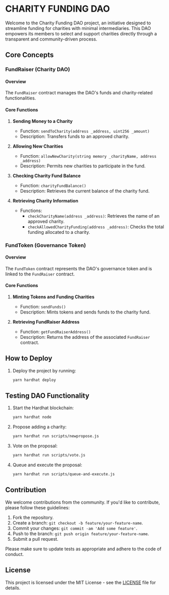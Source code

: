 # CHARITY FUNDING DAO

Welcome to the Charity Funding DAO project, an initiative designed to streamline funding for charities with minimal intermediaries. This DAO empowers its members to select and support charities directly through a transparent and community-driven process.

## Core Concepts

### FundRaiser (Charity DAO)

#### Overview

The `FundRaiser` contract manages the DAO's funds and charity-related functionalities.

#### Core Functions

1. **Sending Money to a Charity**

    - Function: `sendToCharity(address _address, uint256 _amount)`
    - Description: Transfers funds to an approved charity.

2. **Allowing New Charities**

    - Function: `allowNewCharity(string memory _charityName, address _address)`
    - Description: Permits new charities to participate in the fund.

3. **Checking Charity Fund Balance**

    - Function: `charityFundBalance()`
    - Description: Retrieves the current balance of the charity fund.

4. **Retrieving Charity Information**
    - Functions:
        - `checkCharityName(address _address)`: Retrieves the name of an approved charity.
        - `checkAllowedCharityFunding(address _address)`: Checks the total funding allocated to a charity.

### FundToken (Governance Token)

#### Overview

The `FundToken` contract represents the DAO's governance token and is linked to the `FundRaiser` contract.

#### Core Functions

1. **Minting Tokens and Funding Charities**

    - Function: `sendFunds()`
    - Description: Mints tokens and sends funds to the charity fund.

2. **Retrieving FundRaiser Address**
    - Function: `getFundRaiserAddress()`
    - Description: Returns the address of the associated `FundRaiser` contract.

## How to Deploy

1. Deploy the project by running:
    ```bash
    yarn hardhat deploy
    ```

## Testing DAO Functionality

1. Start the Hardhat blockchain:
    ```bash
    yarn hardhat node
    ```
2. Propose adding a charity:
    ```bash
    yarn hardhat run scripts/newpropose.js
    ```
3. Vote on the proposal:
    ```bash
    yarn hardhat run scripts/vote.js
    ```
4. Queue and execute the proposal:
    ```bash
    yarn hardhat run scripts/queue-and-execute.js
    ```

## Contribution

We welcome contributions from the community. If you'd like to contribute, please follow these guidelines:

1. Fork the repository.
2. Create a branch: `git checkout -b feature/your-feature-name`.
3. Commit your changes: `git commit -am 'Add some feature'`.
4. Push to the branch: `git push origin feature/your-feature-name`.
5. Submit a pull request.

Please make sure to update tests as appropriate and adhere to the code of conduct.

## License

This project is licensed under the MIT License - see the [LICENSE](LICENSE) file for details.
